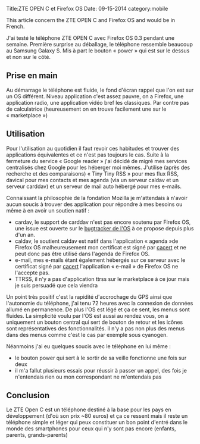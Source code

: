 Title:ZTE OPEN C et Firefox OS
Date: 09-15-2014
category:mobile

This article concern the ZTE OPEN C and Firefox OS and would be in French.

J'ai testé le téléphone ZTE OPEN C avec Firefox OS 0.3 pendant une semaine.
Première surprise au déballage, le téléphone ressemble beaucoup au Samsung Galaxy
S. Mis à part le bouton « power » qui est sur le dessus et non sur le côté.

## Prise en main

Au démarrage le téléphone est fluide, le fond d'écran rappel que l'on est sur un
OS différent. Niveau application c'est assez pauvre, on a Firefox, une
application radio, une application vidéo bref les classiques. Par contre pas de
calculatrice (heureusement on en trouve facilement une sur le « marketplace »)

## Utilisation

Pour l'utilisation au quotidien il faut revoir ces habitudes et trouver des
applications équivalentes et ce n'est pas toujours le cas. Suite à la fermeture
du service « Google reader » j'ai décidé de migré mes services centralisés chez
Google pour les héberger moi mêmes. J'utilise (après des recherche et des
comparaisons) « Tiny Tiny RSS » pour mes
flux RSS, davical pour mes contacts et mes agenda (via un serveur caldav et un
serveur carddav) et un serveur de mail auto hébergé pour mes e-mails.

Connaissant la philosophie de la fondation Mozilla je m'attendais à n'avoir
aucun soucis à trouver des application pour répondre à mes besoins ou même à en
avoir un soutien natif :

* cardav, le support de carddav n'est pas encore soutenu par Firefox OS, une
  issue est ouverte sur le [bugtracker de l'OS](https://support.mozilla.org/en-US/kb/adding-calendars-firefox-os)
  à ce propose depuis plus d'un an.
* caldav, le soutient caldav est natif dans l'application « agenda »de Firefox
  OS malheureusement mon certificat est signé par [cacert](http://cacert.org) et
  ne peut donc pas être utilisé dans l'agenda de Firefox OS.
* e-mail, mes e-mails étant également hébergés sur ce serveur avec le certificat
  signé par [cacert](http://cacert.org) l'application « e-mail » de Firefox OS
  ne l'accepte pas.
* TTRSS, il n'y a pas d'application ttrss sur le marketplace à ce jour mais je
  suis persuadé que cela viendra

Un point très positif c'est la rapidité d'accrochage du GPS ainsi que
l'autonomie du téléphone, j'ai tenu 72 heures avec la connexion de données
allumé en permanence. De plus l'OS est légé et ça ce sent, les menus sont
fluides. La simplicité voulu par l'OS est aussi au rendez vous, on a uniquement
un bouton central qui sert de bouton de retour et les icônes sont
représentatives des fonctionnalités. il n'y a pas non plus des menus dans des
menus comme c'est le cas par exemple sous cyanogen.

Néanmoins j'ai eu quelques soucis avec le téléphone en lui même :

* le bouton power qui sert à le sortir de sa veille fonctionne une fois sur deux
* il m'a fallut plusieurs essais pour réussir à passer un appel, des fois je
  n'entendais rien ou mon correspondant ne m'entendais pas

## Conclusion

Le ZTE Open C est un téléphone destiné à la base pour les pays en développement
(d'où son prix ~80 euros) et
ça ce ressent mais il reste un téléphone simple et léger qui peux constituer un
bon point d'entré dans le monde des smartphones pour ceux qui n'y sont pas encore
(enfants, parents, grands-parents)

